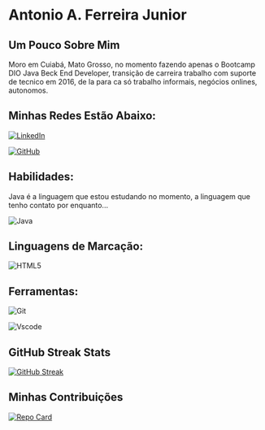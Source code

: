 
# Antonio A. Ferreira Junior

## Um Pouco Sobre Mim
Moro em Cuiabá, Mato Grosso, no momento fazendo apenas o Bootcamp DIO Java Beck End Developer, transição de carreira trabalho com suporte de tecnico em 2016, de  la para ca só trabalho informais, negócios onlines, autonomos. 

## Minhas Redes Estão Abaixo:
 [![LinkedIn](https://img.shields.io/badge/LinkedIn-0077B5?style=for-the-badge&logo=linkedin&logoColor=white)](https://www.linkedin.com/in/programadorantonio/) 
 
  [![GitHub](https://img.shields.io/badge/GitHub-100000?style=for-the-badge&logo=githublogoColor=white)](https://github.com/Antonioafj)

## Habilidades:
 Java é a linguagem que estou estudando no momento, a linguagem que tenho contato por enquanto...


![Java](https://img.shields.io/badge/java-%23ED8B00.svg?style=for-the-badge&logo=openjdk&logoColor=white) 

## Linguagens de Marcação:

![HTML5](https://img.shields.io/badge/HTML5-E34F26?style=for-the-badge&logo=html5&logoColor=white)  
  
  
## Ferramentas:  
 
![Git](https://img.shields.io/badge/GIT-E44C30?style=for-the-badge&logo=gitlogoColor=white)      

![Vscode](https://img.shields.io/badge/Vscode-007ACC?style=for-the-badge&logo=visual-studio-code&logoColor=white)




## GitHub Streak Stats

[![GitHub Streak](https://streak-stats.demolab.com/?user=Antonioafj&theme=bear&background=016&border=30A3DC&dates=FFF)](https://git.io/streak-stats)


## Minhas Contribuições
[![Repo Card](https://github-readme-stats.vercel.app/api/pin/?username=Antonioafj&repo=dio-lab-open-source&bg_color=016&border_color=30A3DC&show_icons=true&icon_color=30A3DC&title_color=E94D5F&text_color=FFF)](https://github.com/Antonioafj/dio-lab-open-source)
